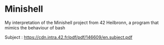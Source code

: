 # Minishell
My interpretation of the Minishell project from 42 Heilbronn, a program that mimics the behaviour of bash

Subject : https://cdn.intra.42.fr/pdf/pdf/146609/en.subject.pdf
